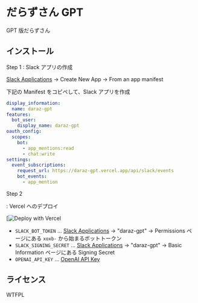 # だらずさん GPT

GPT 版だらずさん

## インストール

Step 1
: Slack アプリの作成

[Slack Applications](https://api.slack.com/apps) → Create New App → From an app manifest

下記の Manifest をコピペして、Slack アプリを作成

```yaml
display_information:
  name: daraz-gpt
features:
  bot_user:
    display_name: daraz-gpt
oauth_config:
  scopes:
    bot:
      - app_mentions:read
      - chat:write
settings:
  event_subscriptions:
    request_url: https://daraz-gpt.vercel.app/api/slack/events
    bot_events:
      - app_mention
```

Step 2

: Vercel へのデプロイ

[![Deploy with Vercel](https://vercel.com/new/clone?repository-url=https%3A%2F%2Fgithub.com%2Fkou029w%2Fdaraz-gpt&env=SLACK_BOT_TOKEN,SLACK_SIGNING_SECRET,OPENAI_API_KEY)

- `SLACK_BOT_TOKEN` ... [Slack Applications](https://api.slack.com/apps) → "daraz-gpt" → Permissions ページにある `xoxb-` から始まるボットトークン
- `SLACK_SIGNING_SECRET` ... [Slack Applications](https://api.slack.com/apps) → "daraz-gpt" → Basic Information ページにある Signing Secret
- `OPENAI_API_KEY` … [OpenAI API Key](https://beta.openai.com/account/api-keys)

## ライセンス

WTFPL
